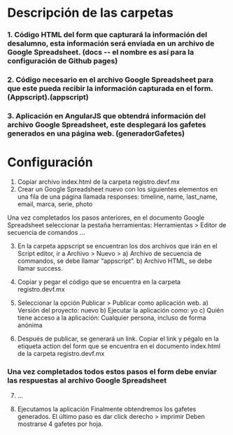 # Descripción de las carpetas

### 1. Código HTML del form que capturará la información del desalumno, esta información será enviada en un archivo de Google Spreadsheet. (docs -- el nombre es así para la configuración de Github pages)
### 2. Código necesario en el archivo Google Spreadsheet para que este pueda recibir la información capturada en el form. (Appscript).(appscript)
### 3. Aplicación en AngularJS que obtendrá información del archivo Google Spreadsheet, este desplegará los gafetes generados en una página web. (generadorGafetes)

# Configuración
1) Copiar archivo index.html de la carpeta registro.devf.mx
2) Crear un Google Spreadsheet nuevo con los siguientes elementos en una fila de una página llamada responses:
timeline, name, last_name, email, marca, serie, photo

Una vez completados los pasos anteriores, en el documento Google Spreadsheet seleccionar la pestaña herramientas: Herramientas > Editor de secuencia de comandos ...

3) En la carpeta appscript se encuentran los dos archivos que irán en el Script editor, ir a Archivo > Nuevo >
   a) Archivo de secuencia de commandos, se debe llamar “appscript”.
   b) Archivo HTML, se debe llamar success.

4) Copiar y pegar el código que se encuentra en la carpeta registro.devf.mx
5) Seleccionar la opción Publicar > Publicar como aplicación web.
   a) Versión del proyecto: nuevo
   b) Ejecutar la aplicación como: yo
   c) Quién tiene acceso a la aplicación: Cualquier persona, incluso de forma anónima

6) Después de publicar, se generará un link. Copiar el link y pégalo en la etiqueta action del form que se encuentra en el documento index.html de la carpeta registro.devf.mx

### Una vez completados todos estos pasos el form debe enviar las respuestas al archivo Google Spreadsheet

7) ...

11) Ejecutamos la aplicación
Finalmente obtendremos los gafetes generados.
El último paso es dar click derecho > imprimir
Deben mostrarse 4 gafetes por hoja.
